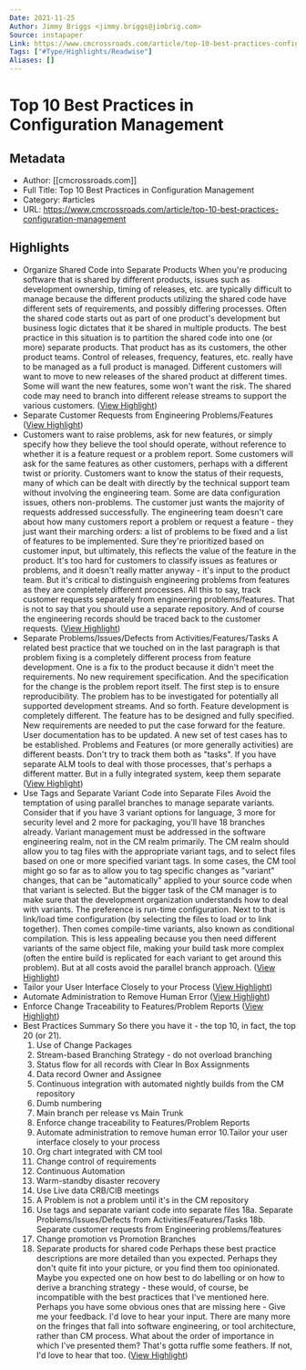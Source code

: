 ```yaml
---
Date: 2021-11-25
Author: Jimmy Briggs <jimmy.briggs@jimbrig.com>
Source: instapaper
Link: https://www.cmcrossroads.com/article/top-10-best-practices-configuration-management
Tags: ["#Type/Highlights/Readwise"]
Aliases: []
---
```

# Top 10 Best Practices in Configuration Management

## Metadata
- Author: [[cmcrossroads.com]]
- Full Title: Top 10 Best Practices in Configuration Management
- Category: #articles
- URL: https://www.cmcrossroads.com/article/top-10-best-practices-configuration-management

## Highlights
- Organize Shared Code into Separate Products
  When you're producing software that is shared by different products, issues such as development ownership, timing of releases, etc. are typically difficult to manage because the different products utilizing the shared code have different sets of requirements, and possibly differing processes. Often the shared code starts out as part of one product's
  development but business logic dictates that it be shared in multiple products. 
  The best practice in this situation is to partition the shared code into one (or more) separate products. That product has as its customers, the other product teams. Control of releases, frequency, features, etc. really have to be managed as a full product is
  managed. Different customers will want to move to new releases of the shared product at different times. Some will want the new features, some won't want the risk. The shared code may need to branch into different release streams to support the various customers. ([View Highlight](https://instapaper.com/read/1362928999/14671677))
- Separate Customer Requests from Engineering Problems/Features ([View Highlight](https://instapaper.com/read/1362928999/14671680))
- Customers want to raise problems, ask for new features, or simply specify how
  they believe the tool should operate, without reference to whether it is a feature request or a problem report. Some customers will ask for the same features as other customers, perhaps with a different twist or priority. Customers want to know the status of their requests, many of which can be dealt with directly by the technical support team
  without involving the engineering team. Some are data configuration issues, others non-problems. The customer just wants the majority of requests addressed successfully. 
  The engineering team doesn't care about how many customers report a problem or request a feature - they just want their marching orders: a list of problems to be fixed
  and a list of features to be implemented. Sure they're prioritized based on customer input, but ultimately, this reflects the value of the feature in the product. It's too hard for customers to classify issues as features or problems, and it doesn't really matter anyway - it's input to the product team. But it's critical to distinguish engineering problems from features as they are completely different processes. All this to say, track customer requests separately from engineering problems/features. That is not to say that you should use a separate repository. And of course the engineering records should be
  traced back to the customer requests. ([View Highlight](https://instapaper.com/read/1362928999/14671681))
- Separate Problems/Issues/Defects from Activities/Features/Tasks
  A related best practice that we touched on in the last paragraph is that problem fixing is a completely different process from feature development. One is a fix to the product because it didn't meet the requirements. No new requirement specification. And the specification for the change is the problem report itself. The first step is to ensure reproducibility. The problem has to be investigated for potentially all supported development streams. And so forth. 
  Feature development is completely different. The feature has to be designed and fully specified. New requirements are needed to put the case forward for the feature. User documentation has to be updated. A new set of test cases has to be established. Problems and Features (or more generally activities) are different beasts. Don't try to track them both as "tasks". If you have separate ALM tools to deal with those processes, that's perhaps a different matter. But in a fully integrated system, keep them separate ([View Highlight](https://instapaper.com/read/1362928999/14671682))
- Use Tags and Separate Variant Code into Separate Files
  Avoid the temptation of using parallel branches to manage separate variants. Consider that if you have 3 variant options for language, 3 more for security level and 2 more for packaging, you'll have 18 branches already. Variant management must be addressed in the software engineering realm, not in the CM realm primarily.
  The CM realm should allow you to tag files with the appropriate variant tags, and to
  select files based on one or more specified variant tags. In some cases, the CM tool might go so far as to allow you to tag specific changes as "variant" changes, that can be "automatically" applied to your source code when that variant is selected. 
  But the bigger task of the CM manager is to make sure that the development
  organization understands how to deal with variants. The preference is run-time configuration. Next to that is link/load time configuration (by selecting the files to load or to link together). Then comes compile-time variants, also known as conditional compilation. This is less appealing because you then need different variants of the same object file, making your build task more complex (often the entire build is replicated for each variant to get around this problem). But at all costs avoid the parallel branch approach. ([View Highlight](https://instapaper.com/read/1362928999/14671683))
- Tailor your User Interface Closely to your Process ([View Highlight](https://instapaper.com/read/1362928999/14671688))
- Automate Administration to Remove Human Error ([View Highlight](https://instapaper.com/read/1362928999/14671689))
- Enforce Change Traceability to Features/Problem Reports ([View Highlight](https://instapaper.com/read/1362928999/14671690))
- Best Practices Summary
  So there you have it - the top 10, in fact, the top 20 (or 21).
  1. Use of Change Packages
  2. Stream-based Branching Strategy - do not overload branching
  3. Status flow for all records with Clear In Box Assignments
  4. Data record Owner and Assignee
  5. Continuous integration with automated nightly builds from the CM repository
  6. Dumb numbering
  7. Main branch per release vs Main Trunk
  8. Enforce change traceability to Features/Problem Reports
  9. Automate administration to remove human error
  10.Tailor your user interface closely to your process
  11. Org chart integrated with CM tool
  12. Change control of requirements
  13. Continuous Automation
  14. Warm-standby disaster recovery
  15. Use Live data CRB/CIB meetings
  16. A Problem is not a problem until it's in the CM repository
  17. Use tags and separate variant code into separate files
  18a. Separate Problems/Issues/Defects from Activities/Features/Tasks
  18b. Separate customer requests from Engineering problems/features
  19. Change promotion vs Promotion Branches
  20. Separate products for shared code
  Perhaps these best practice descriptions are more detailed than you expected. 
  Perhaps they don't quite fit into your picture, or you find them too opinionated. Maybe you expected one on how best to do labelling or on how to derive a branching strategy - these would, of course, be incompatible with the best practices that I've mentioned here. Perhaps you have some obvious ones that are missing here - Give me your feedback. I'd love to hear your input. There are many more on the fringes that fall into software engineering, or tool architecture, rather than CM process. What about the order of importance in which I've presented them? That's gotta ruffle some feathers. If not, I'd
  love to hear that too. ([View Highlight](https://instapaper.com/read/1362928999/14671695))
